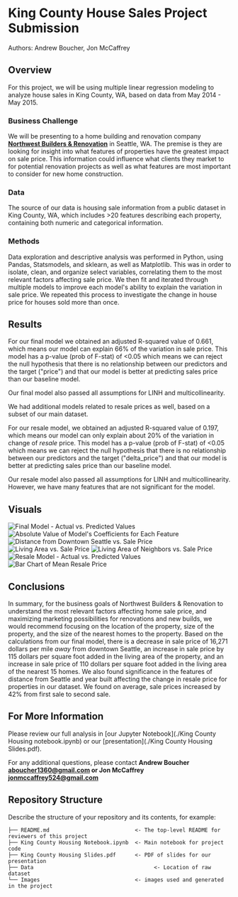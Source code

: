 # King County House Sales Project Submission

Authors: Andrew Boucher, Jon McCaffrey


## Overview

For this project, we will be using multiple linear regression modeling to analyze house sales in King County, WA, based on data from May 2014 - May 2015.

### Business Challenge

We will be presenting to a home building and renovation company __[Northwest Builders & Renovation](northwestbnr.com)__ in Seattle, WA.  The premise is they are looking for insight into what features of properties have the greatest impact on sale price.  This information could influence what clients they market to for potential renovation projects as well as what features are most important to consider for new home construction. 

### Data 

The source of our data is housing sale information from a public dataset in King County, WA, which includes >20 features describing each property, containing both numeric and categorical information.  

### Methods

Data exploration and descriptive analysis was performed in Python, using Pandas, Statsmodels, and sklearn, as well as Matplotlib. This was in order to isolate, clean, and organize select variables, correlating them to the most relevant factors affecting sale price.  We then fit and iterated through multiple models to improve each model's ability to explain the variation in sale price.  We repeated this process to investigate the change in house price for houses sold more than once.

## Results

For our final model we obtained an adjusted R-squared value of 0.661, which means our model can explain 66% of the variation in sale price.  This model has a p-value (prob of F-stat) of <0.05 which means we can reject the null hypothesis that there is no relationship between our predictors and the target ("price") and that our model is better at predicting sales price than our baseline model.  

Our final model also passed all assumptions for LINH and multicollinearity.

We had additional models related to resale prices as well, based on a subset of our main dataset. 

For our resale model, we obtained an adjusted R-squared value of 0.197, which means our model can only explain about 20% of the variation in change of *resale* price.  This model has a p-value (prob of F-stat) of <0.05 which means we can reject the null hypothesis that there is no relationship between our predictors and the target ("delta_price") and that our model is better at predicting sales price than our baseline model.  

Our resale model also passed all assumptions for LINH and multicollinearity.  However, we have many features that are not significant for the model.

## Visuals
![Final Model - Actual vs. Predicted Values](images/model_act_pred.png)
![Absolute Value of Model's Coefficients for Each Feature](images/coefs.png)
![Distance from Downtown Seattle vs. Sale Price](images/dist_scatter.png)
![Living Area vs. Sale Price](images/sqftscatter.png)
![Living Area of Neighbors vs. Sale Price](images/sqft15_scatter.png)
![Resale Model - Actual vs. Predicted Values](images/resale_model_act_pred.png)
![Bar Chart of Mean Resale Price](images/resale_price.png)


## Conclusions
In summary, for the business goals of Northwest Builders & Renovation to understand the most relevant factors affecting home sale price, and maximizing marketing possibilities for renovations and new builds, we would recommend focusing on the location of the property, size of the property, and the size of the nearest homes to the property.  Based on the calculations from our final model, there is a decrease in sale price of 16,271 dollars per mile *away* from downtown Seattle, an increase in sale price by 115 dollars per square foot added in the living area of the property, and an increase in sale price of 110 dollars per square foot added in the living area of the nearest 15 homes.  We also found significance in the features of distance from Seattle and year built affecting the change in resale price for properties in our dataset. We found on average, sale prices increased by 42% from first sale to second sale.  


## For More Information

Please review our full analysis in [our Jupyter Notebook](./King County Housing notebook.ipynb) or our [presentation](./King County Housing Slides.pdf).

For any additional questions, please contact **Andrew Boucher aboucher1360@gmail.com or Jon McCaffrey jonmccaffrey524@gmail.com**



## Repository Structure

Describe the structure of your repository and its contents, for example:

```
├── README.md                           <- The top-level README for reviewers of this project
├── King County Housing Notebook.ipynb  <- Main notebook for project code
├── King County Housing Slides.pdf      <- PDF of slides for our presentation
├── Data			                          <- Location of raw dataset
└── Images                              <- images used and generated in the project

